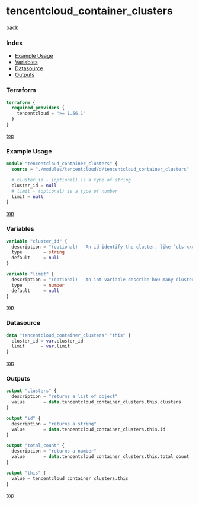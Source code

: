 # tencentcloud_container_clusters

[back](../tencentcloud.md)

### Index

- [Example Usage](#example-usage)
- [Variables](#variables)
- [Datasource](#datasource)
- [Outputs](#outputs)

### Terraform

```terraform
terraform {
  required_providers {
    tencentcloud = ">= 1.56.1"
  }
}
```

[top](#index)

### Example Usage

```terraform
module "tencentcloud_container_clusters" {
  source = "./modules/tencentcloud/d/tencentcloud_container_clusters"

  # cluster_id - (optional) is a type of string
  cluster_id = null
  # limit - (optional) is a type of number
  limit = null
}
```

[top](#index)

### Variables

```terraform
variable "cluster_id" {
  description = "(optional) - An id identify the cluster, like `cls-xxxxxx`."
  type        = string
  default     = null
}

variable "limit" {
  description = "(optional) - An int variable describe how many cluster in return at most."
  type        = number
  default     = null
}
```

[top](#index)

### Datasource

```terraform
data "tencentcloud_container_clusters" "this" {
  cluster_id = var.cluster_id
  limit      = var.limit
}
```

[top](#index)

### Outputs

```terraform
output "clusters" {
  description = "returns a list of object"
  value       = data.tencentcloud_container_clusters.this.clusters
}

output "id" {
  description = "returns a string"
  value       = data.tencentcloud_container_clusters.this.id
}

output "total_count" {
  description = "returns a number"
  value       = data.tencentcloud_container_clusters.this.total_count
}

output "this" {
  value = tencentcloud_container_clusters.this
}
```

[top](#index)